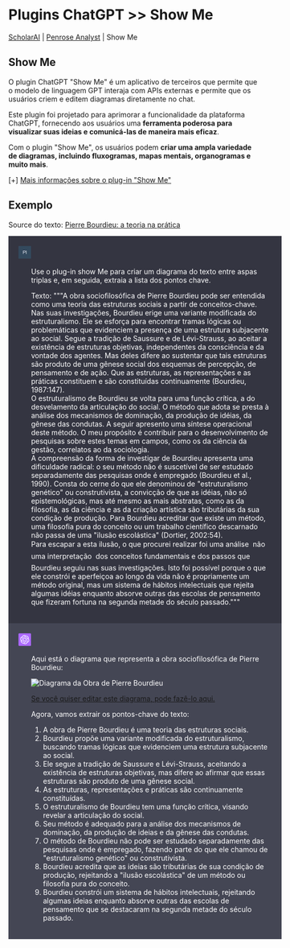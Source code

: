 # Plugins ChatGPT >> Show Me

[ScholarAI](scholar.md) | [Penrose Analyst](penrose.md) | Show Me

## Show Me

O plugin ChatGPT "Show Me" é um aplicativo de terceiros que permite que o modelo de linguagem GPT interaja com APIs externas e permite que os usuários criem e editem diagramas diretamente no chat.

Este plugin foi projetado para aprimorar a funcionalidade da plataforma ChatGPT, fornecendo aos usuários uma **ferramenta poderosa para visualizar suas ideias e comunicá-las de maneira mais eficaz**.

Com o plugin "Show Me", os usuários podem **criar uma ampla variedade de diagramas, incluindo fluxogramas, mapas mentais, organogramas e muito mais**.

[+] [Mais informações sobre o plug-in "Show Me"](https://roihacks.com/show-me-chatgpt-plugin/)

## Exemplo

Source do texto: [Pierre Bourdieu: a teoria na prática](https://www.scielo.br/j/rap/a/3bmWVYMZbNqDzTR4fQDtgRs/?lang=pt&%3A~%3Atext=O%20campo%20%C3%A9%20um%20espa%C3%A7o%2CBourdieu%2C%201984%3A197)

<div style="width:100%; float:left; background-color:#343541; color:white; padding:20px; margin: 0;">
<div style="width:5%; float:left; padding-right:20px;"><img src="../imagens/PI.png"></div>
<div style="width:95%; float:right"><p>Use o plug-in show Me para criar um diagrama do texto entre aspas triplas e, em seguida, extraia a lista dos pontos chave.</p>
<p>Texto: """A obra sociofilosófica de Pierre Bourdieu pode ser entendida como uma teoria das estruturas sociais a partir de conceitos-chave. Nas suas investigações, Bourdieu erige uma variante modificada do estruturalismo. Ele se esforça para encontrar tramas lógicas ou problemáticas que evidenciem a presença de uma estrutura subjacente ao social. Segue a tradição de Saussure e de Lévi-Strauss, ao aceitar a existência de estruturas objetivas, independentes da consciência e da vontade dos agentes. Mas deles difere ao sustentar que tais estruturas são produto de uma gênese social dos esquemas de percepção, de pensamento e de ação. Que as estruturas, as representações e as práticas constituem e são constituídas continuamente (Bourdieu, 1987:147).<br>
O estruturalismo de Bourdieu se volta para uma função crítica, a do desvelamento da articulação do social. O método que adota se presta à análise dos mecanismos de dominação, da produção de idéias, da gênese das condutas. A seguir apresento uma síntese operacional deste método. O meu propósito é contribuir para o desenvolvimento de pesquisas sobre estes temas em campos, como os da ciência da gestão, correlatos ao da sociologia.<br>
A compreensão da forma de investigar de Bourdieu apresenta uma dificuldade radical: o seu método não é suscetível de ser estudado separadamente das pesquisas onde é empregado (Bourdieu et al., 1990). Consta do cerne do que ele denominou de "estruturalismo genético" ou construtivista, a convicção de que as idéias, não só epistemológicas, mas até mesmo as mais abstratas, como as da filosofia, as da ciência e as da criação artística são tributárias da sua condição de produção. Para Bourdieu acreditar que existe um método, uma filosofia pura do conceito ou um trabalho científico descarnado não passa de uma "ilusão escolástica" (Dortier, 2002:54).<br>
Para escapar a esta ilusão, o que procurei realizar foi uma análise  não uma interpretação  dos conceitos fundamentais e dos passos que Bourdieu seguiu nas suas investigações. Isto foi possível porque o que ele constrói e aperfeiçoa ao longo da vida não é propriamente um método original, mas um sistema de hábitos intelectuais que rejeita algumas idéias enquanto absorve outras das escolas de pensamento que fizeram fortuna na segunda metade do século passado."""</div>
</div>

<div style="width:100%; float:left; background-color:#444654; color:white; padding:20px; margin: 0; margin-bottom: 20px;">
<div style="width:5%; float:left; padding-right:20px;"><img src="../imagens/openai.png"></div>
<div style="width:95%; float:right"><p>Aqui está o diagrama que representa a obra sociofilosófica de Pierre Bourdieu:</p><p><img src="../imagens/pierre_bourdieu_obra.svg" alt="Diagrama da Obra de Pierre Bourdieu"></p><p><a href="https://showme.redstarplugin.com/s/evWkwhLl" target="_new">Se você quiser editar este diagrama, pode fazê-lo aqui.</a></p><p>Agora, vamos extrair os pontos-chave do texto:</p><ol><li>A obra de Pierre Bourdieu é uma teoria das estruturas sociais.</li><li>Bourdieu propõe uma variante modificada do estruturalismo, buscando tramas lógicas que evidenciem uma estrutura subjacente ao social.</li><li>Ele segue a tradição de Saussure e Lévi-Strauss, aceitando a existência de estruturas objetivas, mas difere ao afirmar que essas estruturas são produto de uma gênese social.</li><li>As estruturas, representações e práticas são continuamente constituídas.</li><li>O estruturalismo de Bourdieu tem uma função crítica, visando revelar a articulação do social.</li><li>Seu método é adequado para a análise dos mecanismos de dominação, da produção de ideias e da gênese das condutas.</li><li>O método de Bourdieu não pode ser estudado separadamente das pesquisas onde é empregado, fazendo parte do que ele chamou de "estruturalismo genético" ou construtivista.</li><li>Bourdieu acredita que as ideias são tributárias de sua condição de produção, rejeitando a "ilusão escolástica" de um método ou filosofia pura do conceito.</li><li>Bourdieu constrói um sistema de hábitos intelectuais, rejeitando algumas ideias enquanto absorve outras das escolas de pensamento que se destacaram na segunda metade do século passado.</li></ol></div>
</div>
